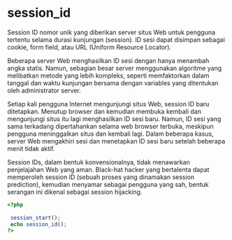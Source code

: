 # session_id

Session ID nomor unik yang diberikan server situs Web untuk pengguna tertentu selama durasi kunjungan (session). ID sesi dapat disimpan sebagai cookie, form field, atau URL (Uniform Resource Locator).

Beberapa server Web menghasilkan ID sesi dengan hanya menambah angka statis. Namun, sebagian besar server menggunakan algoritme yang melibatkan metode yang lebih kompleks, seperti memfaktorkan dalam tanggal dan waktu kunjungan bersama dengan  variables yang ditentukan oleh administrator server.

Setiap kali pengguna Internet mengunjungi situs Web, session ID baru ditetapkan. Menutup browser dan kemudian membuka kembali dan mengunjungi situs itu lagi menghasilkan ID sesi baru. Namun, ID sesi yang sama terkadang dipertahankan selama web browser terbuka, meskipun pengguna meninggalkan situs dan kembali lagi. Dalam beberapa kasus, server Web mengakhiri sesi dan menetapkan ID sesi baru setelah beberapa menit tidak aktif.

Session IDs, dalam bentuk konvensionalnya, tidak menawarkan penjelajahan Web yang aman. Black-hat hacker yang bertalenta dapat memperoleh session ID (sebuah proses yang dinamakan session prediction), kemudian menyamar sebagai pengguna yang sah, bentuk serangan ini dikenal sebagai session hijacking.

```php
<?php
 
 session_start();    
 echo session_id();
?>
```